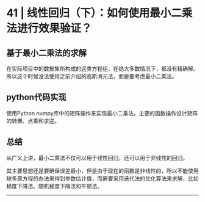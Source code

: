# 41 | 线性回归（下）：如何使用最小二乘法进行效果验证？

## 基于最小二乘法的求解

在实际项目中的数据集所构成的这类方程组，在绝大多数情况下，都没有精确解。所以这个时候没法使用之前介绍的高斯消元法，而是要考虑最小二乘法。

## python代码实现

使用Python numpy库中的矩阵操作来实现最小二乘法。主要的函数操作设计矩阵的转置、点乘和求逆。

## 总结

从广义上讲，最小二乘法不仅可以用于线性回归，还可以用于非线性的回归。

其主要思想还是要确保误差最小，但是由于现在的函数是非线性的，所以不能使用球多原方程的办法来得到参数估计值，而需要采用迭代法的优化算法来求解，比如梯度下降法、随机梯度下降法和牛顿法。


**********




